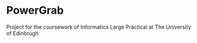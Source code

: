 # PowerGrab
Project for the coursework of Informatics Large Practical at The University of Edinbrugh
